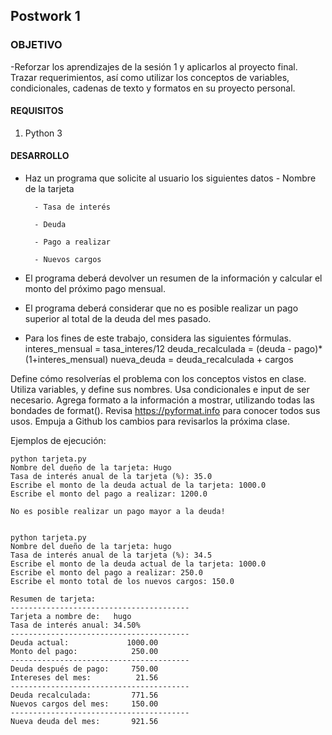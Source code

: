 
## Postwork 1

### OBJETIVO

-Reforzar los aprendizajes de la sesión 1 y  aplicarlos al proyecto final. Trazar requerimientos, así como utilizar los conceptos de variables, condicionales, cadenas de texto y formatos en su proyecto personal.
#### REQUISITOS

1. Python 3

#### DESARROLLO

- Haz un programa que solicite al usuario los siguientes datos
        - Nombre de la tarjeta

        - Tasa de interés

        - Deuda

        - Pago a realizar

        - Nuevos cargos
        
- El programa deberá devolver un resumen de la información y calcular el monto del próximo pago mensual.
- El programa deberá considerar que no es posible realizar un pago superior al total de la deuda del mes pasado.
- Para los fines de este trabajo, considera las siguientes fórmulas.
        interes_mensual = tasa_interes/12
        deuda_recalculada = (deuda - pago)*(1+interes_mensual)
        nueva_deuda = deuda_recalculada + cargos

Define cómo resolverías el problema con los conceptos vistos en clase.
Utiliza variables, y define sus nombres. Usa condicionales e input de ser necesario.
Agrega formato a la información a mostrar, utilizando todas las bondades de format(). 
Revisa https://pyformat.info para conocer todos sus usos.
Empuja a Github los cambios para revisarlos la próxima clase.

Ejemplos de ejecución:

```
python tarjeta.py 
Nombre del dueño de la tarjeta: Hugo
Tasa de interés anual de la tarjeta (%): 35.0
Escribe el monto de la deuda actual de la tarjeta: 1000.0
Escribe el monto del pago a realizar: 1200.0

No es posible realizar un pago mayor a la deuda!


python tarjeta.py 
Nombre del dueño de la tarjeta: hugo
Tasa de interés anual de la tarjeta (%): 34.5
Escribe el monto de la deuda actual de la tarjeta: 1000.0
Escribe el monto del pago a realizar: 250.0
Escribe el monto total de los nuevos cargos: 150.0

Resumen de tarjeta:
----------------------------------------
Tarjeta a nombre de:   hugo
Tasa de interés anual: 34.50%
----------------------------------------
Deuda actual:             1000.00
Monto del pago:            250.00
----------------------------------------
Deuda después de pago:     750.00
Intereses del mes:          21.56
----------------------------------------
Deuda recalculada:         771.56
Nuevos cargos del mes:     150.00
----------------------------------------
Nueva deuda del mes:       921.56
```
